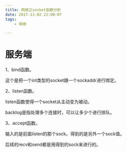 ```yaml
---
title: 网络之socket函数分析
date: 2017-11-02 22:00:07
tags:
	- 网络

---
```




# 服务端

1、bind函数。

这个是把一个int类型的socket跟一个sockaddr进行绑定。



2、listen函数。

listen函数使得一个socket从主动变为被动。

backlog是指处理多个连接时，可以让多少个进行排队。



3、accept函数。

输入的是前面listen的那个sock。得到的是另外一个sock值。

后续的recv和send都是用得到的sock来进行的。



